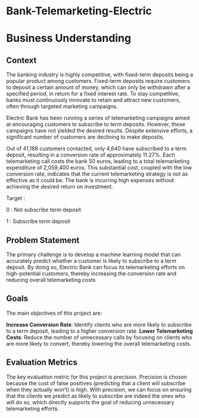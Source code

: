 # Bank-Telemarketing-Electric

# Business Understanding

## Context
The banking industry is highly competitive, with fixed-term deposits being a popular product among customers. Fixed-term deposits require customers to deposit a certain amount of money, which can only be withdrawn after a specified period, in return for a fixed interest rate. To stay competitive, banks must continuously innovate to retain and attract new customers, often through targeted marketing campaigns.

Electric Bank has been running a series of telemarketing campaigns aimed at encouraging customers to subscribe to term deposits. However, these campaigns have not yielded the desired results. Despite extensive efforts, a significant number of customers are declining to make deposits.

Out of 41,188 customers contacted, only 4,640 have subscribed to a term deposit, resulting in a conversion rate of approximately 11.27%. Each telemarketing call costs the bank 50 euros, leading to a total telemarketing expenditure of 2,059,400 euros. This substantial cost, coupled with the low conversion rate, indicates that the current telemarketing strategy is not as effective as it could be. The bank is incurring high expenses without achieving the desired return on investment.

Target :

0 : Not subscribe term deposit

1 : Subscribe term deposit

## Problem Statement 

The primary challenge is to develop a machine learning model that can accurately predict whether a customer is likely to subscribe to a term deposit. By doing so, Electric Bank can focus its telemarketing efforts on high-potential customers, thereby increasing the conversion rate and reducing overall telemarketing costs

## Goals

The main objectives of this project are:

**Increase Conversion Rate**: Identify clients who are more likely to subscribe to a term deposit, leading to a higher conversion rate.
**Lower Telemarketing Costs**: Reduce the number of unnecessary calls by focusing on clients who are more likely to convert, thereby lowering the overall telemarketing costs.

## Evaluation Metrics

The key evaluation metric for this project is precision. Precision is chosen because the cost of false positives (predicting that a client will subscribe when they actually won’t) is high. With precision, we can focus on ensuring that the clients we predict as likely to subscribe are indeed the ones who will do so, which directly supports the goal of reducing unnecessary telemarketing efforts.
